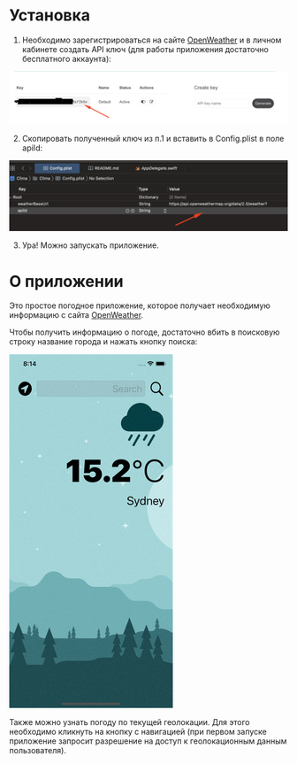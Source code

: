 #  Установка
1. Необходимо зарегистрироваться на сайте [OpenWeather](https://home.openweathermap.org/) и в личном кабинете создать API ключ (для работы приложения достаточно бесплатного аккаунта):

![OpenWeather API Key](Docs/api_key.png)

2. Скопировать полученный ключ из п.1 и вставить в Config.plist в поле apiId:

![Config.plist](Docs/config.png)

3. Ура! Можно запускать приложение.

#  О приложении
Это простое погодное приложение, которое получает необходимую информацию с сайта [OpenWeather](https://home.openweathermap.org/).

Чтобы получить информацию о погоде, достаточно вбить в поисковую строку название города и нажать кнопку поиска:

![Search city](Docs/type_city.gif)

Также можно узнать погоду по текущей геолокации. Для этого необходимо кликнуть на кнопку с навигацией (при первом запуске приложение запросит разрешение на доступ к геолокационным данным пользователя).
